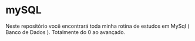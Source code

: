 # mySQL
Neste repositório você encontrará toda minha rotina de estudos em MySql ( Banco de Dados ). Totalmente do 0 ao avançado.

